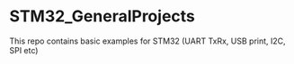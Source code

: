 # STM32_GeneralProjects
This repo contains basic examples for STM32 (UART TxRx, USB print, I2C, SPI etc)
